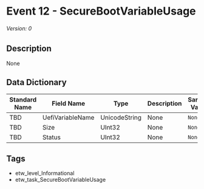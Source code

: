 # Event 12 - SecureBootVariableUsage
###### Version: 0

## Description
None

## Data Dictionary
|Standard Name|Field Name|Type|Description|Sample Value|
|---|---|---|---|---|
|TBD|UefiVariableName|UnicodeString|None|`None`|
|TBD|Size|UInt32|None|`None`|
|TBD|Status|UInt32|None|`None`|

## Tags
* etw_level_Informational
* etw_task_SecureBootVariableUsage